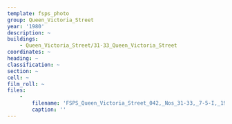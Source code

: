 ```yaml
---
template: fsps_photo
group: Queen_Victoria_Street
year: '1980'
description: ~
buildings:
    - Queen_Victoria_Street/31-33_Queen_Victoria_Street
coordinates: ~
heading: ~
classification: ~
section: ~
cell: ~
film_roll: ~
files:
    -
        filename: 'FSPS_Queen_Victoria_Street_042,_Nos_31-33,_7-5-I,_1980.png'
        caption: ''
---
```

